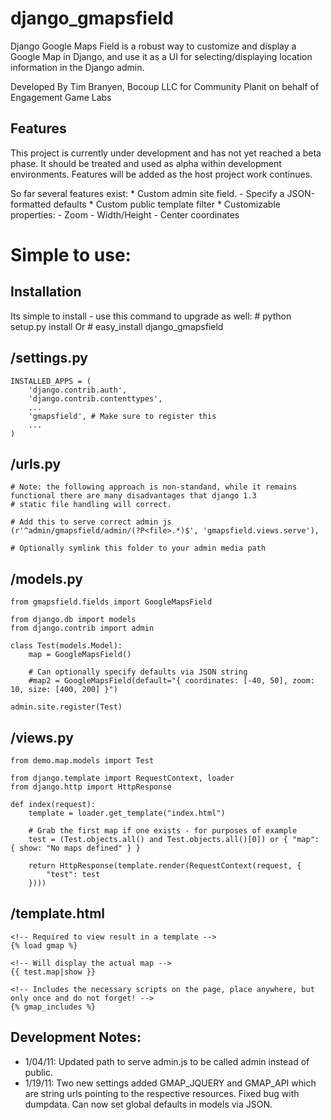 django_gmapsfield
=================

Django Google Maps Field is a robust way to customize and display a Google Map in Django, and use it as a UI for selecting/displaying location information in the Django admin.

Developed By Tim Branyen, Bocoup LLC for Community Planit on behalf of Engagement Game Labs

Features
--------
This project is currently under development and has not yet reached a beta phase.  It should be treated and used as alpha within development environments.  Features will be added
as the host project work continues.

So far several features exist:
    * Custom admin site field.
        - Specify a JSON-formatted defaults
    * Custom public template filter
    * Customizable properties:
        - Zoom
        - Width/Height
        - Center coordinates

Simple to use:
==============

Installation
-------------
Its simple to install - use this command to upgrade as well:
    #  python setup.py install
Or
    # easy_install django_gmapsfield

/settings.py
------------

    INSTALLED_APPS = (
        'django.contrib.auth',
        'django.contrib.contenttypes',
        ...
        'gmapsfield', # Make sure to register this
        ...
    )

/urls.py
--------

    # Note: the following approach is non-standand, while it remains functional there are many disadvantages that django 1.3
    # static file handling will correct.

    # Add this to serve correct admin js
    (r'^admin/gmapsfield/admin/(?P<file>.*)$', 'gmapsfield.views.serve'),

    # Optionally symlink this folder to your admin media path

/models.py
----------

    from gmapsfield.fields import GoogleMapsField
    
    from django.db import models
    from django.contrib import admin
    
    class Test(models.Model):
        map = GoogleMapsField()

        # Can optionally specify defaults via JSON string
        #map2 = GoogleMapsField(default="{ coordinates: [-40, 50], zoom: 10, size: [400, 200] }")
    
    admin.site.register(Test)

/views.py
---------

    from demo.map.models import Test
    
    from django.template import RequestContext, loader
    from django.http import HttpResponse
    
    def index(request):
        template = loader.get_template("index.html")
    
        # Grab the first map if one exists - for purposes of example 
        test = (Test.objects.all() and Test.objects.all()[0]) or { "map": { show: "No maps defined" } }
    
        return HttpResponse(template.render(RequestContext(request, {
            "test": test
        })))

/template.html
--------------

    <!-- Required to view result in a template -->
    {% load gmap %}

    <!-- Will display the actual map -->
    {{ test.map|show }}

    <!-- Includes the necessary scripts on the page, place anywhere, but only once and do not forget! -->
    {% gmap_includes %}

Development Notes:
------------------
* 1/04/11: Updated path to serve admin.js to be called admin instead of public.
* 1/19/11: Two new settings added GMAP_JQUERY and GMAP_API which are string urls pointing to the respective resources.  Fixed bug with dumpdata.  Can now set global defaults in models via JSON.
